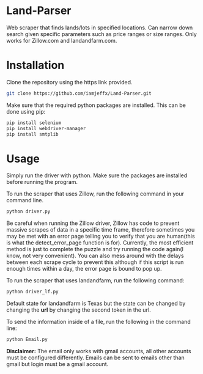 # Land-Parser
Web scraper that finds lands/lots in specified locations. Can narrow down search given specific parameters such as price ranges or size ranges. Only works for Zillow.com and landandfarm.com. 

# Installation

Clone the repository using the https link provided.

```bash
git clone https://github.com/iamjeffx/Land-Parser.git
```
Make sure that the required python packages are installed. This can be done using pip:
```bash
pip install selenium
pip install webdriver-manager
pip install smtplib
```

# Usage
Simply run the driver with python. Make sure the packages are installed before running the program. 

To run the scraper that uses Zillow, run the following command in your command line.

```bash
python driver.py
```
Be careful when running the Zillow driver, Zillow has code to prevent massive scrapes of data in a specific time frame, therefore sometimes you may be met with an error page telling you to verify that you are human(this is what the detect_error_page function is for). Currently, the most efficient method is just to complete the puzzle and try running the code again(I know, not very convenient). You can also mess around with the delays between each scrape cycle to prevent this although if this script is run enough times within a day, the error page is bound to pop up. 

To run the scraper that uses landandfarm, run the following command:

```bash
python driver_lf.py
```
Default state for landandfarm is Texas but the state can be changed by changing the **url** by changing the second token in the url.

To send the information inside of a file, run the following in the command line:

```bash
python Email.py
```
**Disclaimer:** The email only works with gmail accounts, all other accounts must be configured differently. Emails can be sent to emails other than gmail but login must be a gmail account. 
